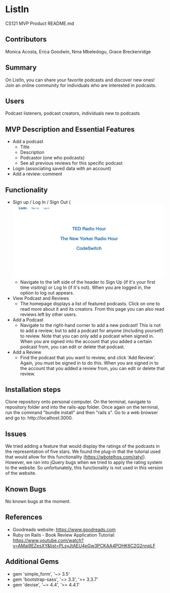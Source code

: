# ListIn
CS121 MVP Product
README.md

## Contributors
Monica Acosta, Erica Goodwin, Nma Mbeledogu, Grace Breckenridge

## Summary
On ListIn, you can share your favorite podcasts and discover new ones! Join an online community for individuals who are interested in podcasts.

## Users
Podcast listeners, podcast creators, individuals new to podcasts

## MVP Description and Essential Features
- Add a podcast
  - Title
  - Description
  - Podcastor (one who podcasts)
  - See all previous reviews for this specific podcast
- Login (associating saved data with an account)
- Add a review: comment

## Functionality 
- Sign up / Log In / Sign Out (![homepage before login](/ReadMe-Screenshots/homepage.png) 
	- Navigate to the left side of the header to Sign Up (if it's your first time visiting) or Log In (if it's not). When you are logged in, the option to log out appears. 
- View Podcast and Reviews
	- The homepage displays a list of featured podcasts. Click on one to read more about it and its creators. From this page you can also read reviews left by other users. 
- Add a Podcast
	- Navigate to the right-hand corner to add a new podcast! This is not to add a review; but to add a podcast for anyone (including yourself) to review. Note that you can only add a podcast when signed in. When you are signed into the account that you added a certain podcast from, you can edit or delete that podcast. 
- Add a Review
	- Find the podcast that you want to review, and click 'Add Review'. Again, you must be signed in to do this. When you are signed in to the account that you added a review from, you can edit or delete that review. 
	
## Installation steps 
Clone repository onto personal computer. On the terminal, navigate to repository folder and into the rails-app folder. Once again on the terminal, run the command "bundle install" and then "rails s". Go to a web browser and go to: http://localhost:3000.

## Issues
We tried adding a feature that would display the ratings of the podcasts in the representation of five stars. We found the plug-in that the tutorial used that would allow for this functionality (https://wbotelhos.com/raty/). However, we ran into jQuery bugs when we tried to apply the rating system to the website. So unfortunately, this functionality is not used in this version of the website. 

## Known Bugs
No known bugs at the moment. 

## References
- Goodreads website: https://www.goodreads.com
- Ruby on Rails - Book Review Application Tutorial: https://www.youtube.com/watch?v=AMai9EZesXY&list=PLsyJtAEU4pGw3PCKAA4POHK6C2G2nnpLF

## Additional Gems
- gem 'simple_form', '~> 3.5'
- gem 'bootstrap-sass', '~> 3.3', '>= 3.3.7'
- gem 'devise', '~> 4.4', '>= 4.4.1'
